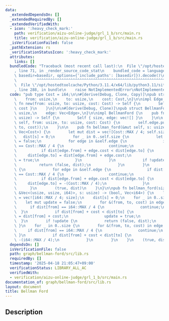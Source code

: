 ```yaml
---
data:
  _extendedDependsOn: []
  _extendedRequiredBy: []
  _extendedVerifiedWith:
  - icon: ':heavy_check_mark:'
    path: verification/aizu-online-judge/grl_1_b/src/main.rs
    title: verification/aizu-online-judge/grl_1_b/src/main.rs
  _isVerificationFailed: false
  _pathExtension: rs
  _verificationStatusIcon: ':heavy_check_mark:'
  attributes:
    links: []
  bundledCode: "Traceback (most recent call last):\n  File \"/opt/hostedtoolcache/Python/3.11.4/x64/lib/python3.11/site-packages/onlinejudge_verify/documentation/build.py\"\
    , line 71, in _render_source_code_stat\n    bundled_code = language.bundle(stat.path,\
    \ basedir=basedir, options={'include_paths': [basedir]}).decode()\n          \
    \         ^^^^^^^^^^^^^^^^^^^^^^^^^^^^^^^^^^^^^^^^^^^^^^^^^^^^^^^^^^^^^^^^^^^^^^^^^^^^^^^^^\n\
    \  File \"/opt/hostedtoolcache/Python/3.11.4/x64/lib/python3.11/site-packages/onlinejudge_verify/languages/rust.py\"\
    , line 288, in bundle\n    raise NotImplementedError\nNotImplementedError\n"
  code: "pub type Cost = i64;\n\n#[derive(Debug, Clone, Copy)]\npub struct Edge {\n\
    \    from: usize,\n    to: usize,\n    cost: Cost,\n}\n\nimpl Edge {\n    pub\
    \ fn new(from: usize, to: usize, cost: Cost) -> Self {\n        Self { from, to,\
    \ cost }\n    }\n}\n\n#[derive(Debug, Clone)]\npub struct BellmanFord {\n    size:\
    \ usize,\n    edge: Vec<Edge>,\n}\n\nimpl BellmanFord {\n    pub fn new(size:\
    \ usize) -> Self {\n        Self { size, edge: vec![] }\n    }\n\n    pub fn add_edge(&mut\
    \ self, from: usize, to: usize, cost: Cost) {\n        self.edge.push(Edge::new(from,\
    \ to, cost));\n    }\n\n    pub fn bellman_ford(&mut self, s: usize) -> (bool,\
    \ Vec<Cost>) {\n        let mut dist = vec![Cost::MAX / 4; self.size];\n     \
    \   dist[s] = 0;\n        for _ in 0..self.size {\n            let mut update\
    \ = false;\n            for edge in &self.edge {\n                if dist[edge.from]\
    \ == Cost::MAX / 4 {\n                    continue;\n                }\n     \
    \           if dist[edge.from] + edge.cost < dist[edge.to] {\n               \
    \     dist[edge.to] = dist[edge.from] + edge.cost;\n                    update\
    \ = true;\n                }\n            }\n            if !update {\n      \
    \          return (false, dist);\n            }\n        }\n        for _ in 0..self.size\
    \ {\n            for edge in &self.edge {\n                if dist[edge.from]\
    \ == Cost::MAX / 4 {\n                    continue;\n                }\n     \
    \           if dist[edge.from] + edge.cost < dist[edge.to] {\n               \
    \     dist[edge.to] = -(Cost::MAX / 4);\n                }\n            }\n  \
    \      }\n        (true, dist)\n    }\n}\n\npub fn bellman_ford(size: usize, edge:\
    \ &Vec<(usize, usize, i64)>, s: usize) -> (bool, Vec<i64>) {\n    let mut dist\
    \ = vec![i64::MAX / 4; size];\n    dist[s] = 0;\n    for _ in 0..size {\n    \
    \    let mut update = false;\n        for &(from, to, cost) in edge {\n      \
    \      if dist[from] == i64::MAX / 4 {\n                continue;\n          \
    \  }\n            if dist[from] + cost < dist[to] {\n                dist[to]\
    \ = dist[from] + cost;\n                update = true;\n            }\n      \
    \  }\n        if !update {\n            return (false, dist);\n        }\n   \
    \ }\n    for _ in 0..size {\n        for &(from, to, cost) in edge {\n       \
    \     if dist[from] == i64::MAX / 4 {\n                continue;\n           \
    \ }\n            if dist[from] + cost < dist[to] {\n                dist[to] =\
    \ -(i64::MAX / 4);\n            }\n        }\n    }\n    (true, dist)\n}\n"
  dependsOn: []
  isVerificationFile: false
  path: graph/bellman-ford/src/lib.rs
  requiredBy: []
  timestamp: '2025-04-18 21:05:47+09:00'
  verificationStatus: LIBRARY_ALL_AC
  verifiedWith:
  - verification/aizu-online-judge/grl_1_b/src/main.rs
documentation_of: graph/bellman-ford/src/lib.rs
layout: document
title: Bellman Ford
---
```


## Description
